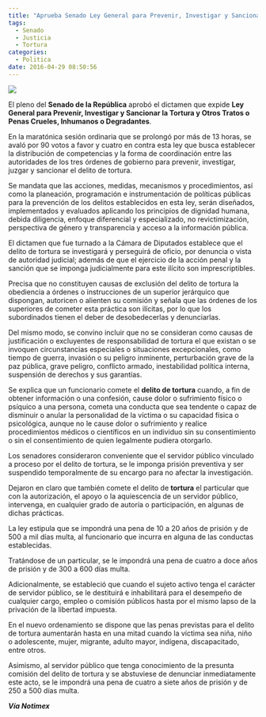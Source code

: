 ```yaml
---
title: "Aprueba Senado Ley General para Prevenir, Investigar y Sancionar la Tortura"
tags:
  - Senado
  - Justicia
  - Tortura
categories:
  - Politica
date: 2016-04-29 08:50:56
---
```

![](/images/senado-2025131.jpg)

El pleno del **Senado de la República** aprobó el dictamen que expide **Ley General para Prevenir, Investigar y Sancionar la Tortura y Otros Tratos o Penas Crueles, Inhumanos o Degradantes**.

En la maratónica sesión ordinaria que se prolongó por más de 13 horas, se avaló por 90 votos a favor y cuatro en contra esta ley que busca establecer la distribución de competencias y la forma de coordinación entre las autoridades de los tres órdenes de gobierno para prevenir, investigar, juzgar y sancionar el delito de tortura.

Se mandata que las acciones, medidas, mecanismos y procedimientos, así como la planeación, programación e instrumentación de políticas públicas para la prevención de los delitos establecidos en esta ley, serán diseñados, implementados y evaluados aplicando los principios de dignidad humana, debida diligencia, enfoque diferencial y especializado, no revictimización, perspectiva de género y transparencia y acceso a la información pública.

El dictamen que fue turnado a la Cámara de Diputados establece que el delito de tortura se investigará y perseguirá de oficio, por denuncia o vista de autoridad judicial; además de que el ejercicio de la acción penal y la sanción que se imponga judicialmente para este ilícito son imprescriptibles.

Precisa que no constituyen causas de exclusión del delito de tortura la obediencia a órdenes o instrucciones de un superior jerárquico que dispongan, autoricen o alienten su comisión y señala que las órdenes de los superiores de cometer esta práctica son ilícitas, por lo que los subordinados tienen el deber de desobedecerlas y denunciarlas.

Del mismo modo, se convino incluir que no se consideran como causas de justificación o excluyentes de responsabilidad de tortura el que existan o se invoquen circunstancias especiales o situaciones excepcionales, como tiempo de guerra, invasión o su peligro inminente, perturbación grave de la paz pública, grave peligro, conflicto armado, inestabilidad política interna, suspensión de derechos y sus garantías.

Se explica que un funcionario comete el **delito de tortura** cuando, a fin de obtener información o una confesión, cause dolor o sufrimiento físico o psíquico a una persona, cometa una conducta que sea tendente o capaz de disminuir o anular la personalidad de la víctima o su capacidad física o psicológica, aunque no le cause dolor o sufrimiento y realice procedimientos médicos o científicos en un individuo sin su consentimiento o sin el consentimiento de quien legalmente pudiera otorgarlo.

Los senadores consideraron conveniente que el servidor público vinculado a proceso por el delito de tortura, se le imponga prisión preventiva y ser suspendido temporalmente de su encargo para no afectar la investigación.

Dejaron en claro que también comete el delito de **tortura** el particular que con la autorización, el apoyo o la aquiescencia de un servidor público, intervenga, en cualquier grado de autoría o participación, en algunas de dichas prácticas.

La ley estipula que se impondrá una pena de 10 a 20 años de prisión y de 500 a mil días multa, al funcionario que incurra en alguna de las conductas establecidas.

Tratándose de un particular, se le impondrá una pena de cuatro a doce años de prisión y de 300 a 600 días multa.

Adicionalmente, se estableció que cuando el sujeto activo tenga el carácter de servidor público, se le destituirá e inhabilitará para el desempeño de cualquier cargo, empleo o comisión públicos hasta por el mismo lapso de la privación de la libertad impuesta.

En el nuevo ordenamiento se dispone que las penas previstas para el delito de tortura aumentarán hasta en una mitad cuando la víctima sea niña, niño o adolescente, mujer, migrante, adulto mayor, indígena, discapacitado, entre otros.

Asimismo, al servidor público que tenga conocimiento de la presunta comisión del delito de tortura y se abstuviese de denunciar inmediatamente este acto, se le impondrá una pena de cuatro a siete años de prisión y de 250 a 500 días multa.

***Vía Notimex***
